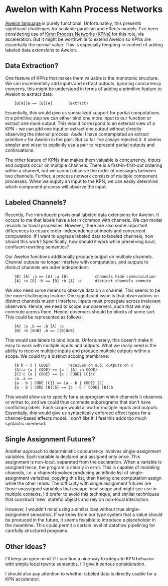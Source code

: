 
# Awelon with Kahn Process Networks

[Awelon language](AwelonLang.md) is purely functional. Unfortunately, this presents significant challenges for scalable parallism and effects models. I've been considering use of [Kahn Process Networks (KPNs)](KPN_Effects.md) for this role, via acceleration. But it might be worthwhile to extend Awelon so KPNs are essentially the normal value. This is especially tempting in context of adding labeled data extensions to Awelon.

## Data Extraction?

One feature of KPNs that makes them valuable is the monotonic structure. We can incrementally add inputs and extract outputs. Ignoring concurrency concerns, this might be understood in terms of adding a primitive feature to Awelon to extract data:

        [B[A]]e == [B][A]       (extract)

Essentially, this would give us specialized support for partial computations. In a primitive step we can either bind one more input to our function or extract one more output. This would correspond to an external view of a KPN - we can add one input or extract one output without directly observing the internal process. *Aside:* I have contemplated an extract primitive `e` for Awelon in the past. But so far I've always rejected it. It seems simpler and wiser to explicitly use a pair to represent partial outputs and continuations.

The other feature of KPNs that makes them valuable is concurrency. Inputs and outputs occur on multiple channels. There is a first-in-first-out ordering within a channel, but we cannot observe the order of messages between two channels. Further, a process network consists of multiple component processes. When we supply an input to the KPN, we can easily determine which component process will observe the input.

## Labeled Channels?

Recently, I've introduced provisional labeled data extensions for Awelon. It occurs to me that labels have a lot in common with channels. We can model records as trivial processes. However, there are also some important differences to ensure order-independence of inputs and concurrent computation. If I want to upgrade labeled data to labeled channels, how should this work? Specifically, how should it work while preserving local, confluent rewriting semantics?

Our Awelon functions additionally produce output on multiple channels. Channel outputs no longer interfere with computation, and outputs to distinct channels are order independent.

        [B] [A] :a == [A] :a [B]            channels hide communication
        [A] :a [B] :b == [B] :b [A] :a      distinct channels commute

We also need some means to observe data on a channel. This seems to be the more challenging feature. One significant issue is that observations on distinct channels mustn't interfere. Inputs must propagate across irrelevant observers. Hence, we need to scope our observers, such that we may commute across them. Hence, observers should be blocks of some sort. This could be represented as follows:

        [A] :a .b == .b [A] :a
        [B] :b [OnB] .b == [[B]OnB]

This would use labels to bind inputs. Unfortunately, this doesn't make it easy to work with multiple inputs and outputs. What we really need is the ability to receive multiple inputs and produce multiple outputs within a scope. We could try a distinct scoping membrane:

        {a b - c | CODE}        receives on a,b; outputs on c
        [A]:a {a | CODE} == {a | [A] :a CODE}
        [C]:c {a | CODE} == {a | CODE} [C]:c
        :a .a == 
        {a - b | CODE [C]} == {a - b | CODE} [C]
        {a - b | CODE [B]:b} == {a - b | CODE} [B]:b

This would allow us to specify for a subprogram which channels it observes or writes to, and we could thus commute subprograms that don't have conflicting labels. Each scope would allow for multiple inputs and outputs. Essentially, this would give us syntactically enforced effect types for a channel-based effects model. I don't like it. I feel this adds too much syntactic overhead.

## Single Assignment Futures?

Another approach to deterministic concurrency involves single-assignment variables. Each variable is declared and assigned only once. This assignment is non-local, separated from the declaration. When a variable is assigned twice, the program is clearly in error. This is capable of modeling channels, i.e. a channel involves producing an infinite list of single-assignment variables, copying this list, then having one computation assign while the other reads. The difficulty with single assignment futures are those unassigned variables that escape local scope and might see use in multiple contexts. I'd prefer to avoid this technique, and similar techniques that construct 'new' stateful objects and rely on non-local interaction.

However, I wouldn't mind using a similar idea without true single-assignment semantics. If we know from our type system that a value should be produced in the future, it seems feasible to introduce a placeholder in the meantime. This could permit a certain level of dataflow pipelining for carefully structured programs.

## Other Ideas?

I'll keep an open mind. If I can find a nice way to integrate KPN behavior with simple local rewrite semantics, I'll give it serious consideration.

I should also pay attention to whether labeled data is directly usable for a KPN accelerator.
